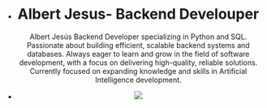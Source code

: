 <!--## Hi there 👋-->


<!--**Albert-Jesus-Almanzar/Albert-Jesus-Almanzar** is a ✨ _special_ ✨ repository because its `README.md` (this file) appears on your GitHub profile.-->


  -  <h1 align="center">Albert Jesus- Backend Develouper</h1>
        <p align="center">Albert Jesús
            Backend Developer specializing in Python
            and SQL. Passionate about building 
            efficient, scalable backend systems and
            databases. Always eager to learn and grow
            in the field of software development, with
             a focus on delivering high-quality, 
             reliable solutions. Currently focused 
             on expanding knowledge and skills 
            in Artificial Intelligence development.</p>
      </p>

 -   <p align="center">
        <a href="https://skillicons.dev">
          <img src="https://skillicons.dev/icons?i=py,mysql,cs,css,html" />
        </a>
      </p>

